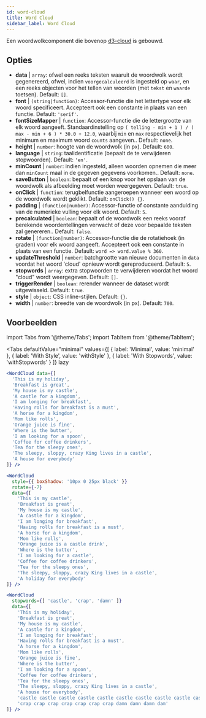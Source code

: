 ```yaml
---
id: word-cloud 
title: Word Cloud
sidebar_label: Word Cloud
---
```


Een woordwolkcomponent die bovenop [d3-cloud](https://github.com/jasondavies/d3-cloud) is gebouwd.

## Opties

* __data__ | `array`: ofwel een reeks teksten waaruit de woordwolk wordt gegenereerd, ofwel, indien `voorgecalculeerd` is ingesteld op `waar`, en een reeks objecten voor het tellen van woorden (met `tekst` en `waarde` toetsen). Default: `[]`.
* __font__ | `(string|function)`: Accessor-functie die het lettertype voor elk woord specificeert. Accepteert ook een constante in plaats van een functie. Default: `'serif'`.
* __fontSizeMapper__ | `function`: Accessor-functie die de lettergrootte van elk woord aangeeft. Standaardinstelling op `( telling - min + 1 ) / ( max - min + 6 ) * 30.0 + 12.0`, waarbij `min` en `max` respectievelijk het minimum en maximum woord `counts` aangeven.. Default: `none`.
* __height__ | `number`: hoogte van de woordwolk (in px). Default: `600`.
* __language__ | `string`: taalidentificatie (bepaalt de te verwijderen stopwoorden). Default: `'en'`.
* __minCount__ | `number`: indien ingesteld, alleen woorden opnemen die meer dan `minCount` maal in de gegeven gegevens voorkomen.. Default: `none`.
* __saveButton__ | `boolean`: bepaalt of een knop voor het opslaan van de woordwolk als afbeelding moet worden weergegeven. Default: `true`.
* __onClick__ | `function`: terugbelfunctie aangeroepen wanneer een woord op de woordwolk wordt geklikt. Default: `onClick() {}`.
* __padding__ | `(function|number)`: Accessor-functie of constante aanduiding van de numerieke vulling voor elk woord. Default: `5`.
* __precalculated__ | `boolean`: bepaalt of de woordwolk een reeks vooraf berekende woordentellingen verwacht of deze voor bepaalde teksten zal genereren.. Default: `false`.
* __rotate__ | `(function|number)`: Accessor-functie die de rotatiehoek (in graden) voor elk woord aangeeft. Accepteert ook een constante in plaats van een functie. Default: `word => word.value % 360`.
* __updateThreshold__ | `number`: batchgrootte van nieuwe documenten in `data` voordat het woord 'cloud' opnieuw wordt gereproduceerd. Default: `5`.
* __stopwords__ | `array`: extra stopwoorden te verwijderen voordat het woord "cloud" wordt weergegeven. Default: `[]`.
* __triggerRender__ | `boolean`: rerender wanneer de dataset wordt uitgewisseld. Default: `true`.
* __style__ | `object`: CSS inline-stijlen. Default: `{}`.
* __width__ | `number`: breedte van de woordwolk (in px). Default: `700`.


## Voorbeelden

import Tabs from '@theme/Tabs';
import TabItem from '@theme/TabItem';

<Tabs
    defaultValue="minimal"
    values={[
        { label: 'Minimal', value: 'minimal' },
        { label: 'With Style', value: 'withStyle' },
        { label: 'With Stopwords', value: 'withStopwords' }
    ]}
    lazy
>

<TabItem value="minimal">

```jsx live
<WordCloud data={[
  'This is my holiday', 
  'Breakfast is great', 
  'My house is my castle', 
  'A castle for a kingdom', 
  'I am longing for breakfast',
  'Having rolls for breakfast is a must',
  'A horse for a kingdom',
  'Mom like rolls',
  'Orange juice is fine',
  'Where is the butter',
  'I am looking for a spoon',
  'Coffee for coffee drinkers',
  'Tea for the sleepy ones',
  'The sleepy, sloppy, crazy King lives in a castle',
  'A house for everybody'
]} />
```
</TabItem>

<TabItem value="withStyle">

```jsx live
<WordCloud 
  style={{ boxShadow: '10px 0 25px black' }}
  rotate={-7}
  data={[
    'This is my castle', 
    'Breakfast is great', 
    'My house is my castle', 
    'A castle for a kingdom', 
    'I am longing for breakfast',
    'Having rolls for breakfast is a must',
    'A horse for a kingdom',
    'Mom like rolls',
    'Orange juice is a castle drink',
    'Where is the butter',
    'I am looking for a castle',
    'Coffee for coffee drinkers',
    'Tea for the sleepy ones',
    'The sleepy, sloppy, crazy King lives in a castle',
    'A holiday for everybody'
]} />
```
</TabItem>

<TabItem value="withStopwords">

```jsx live
<WordCloud 
  stopwords={[ 'castle', 'crap', 'damn' ]}
  data={[
    'This is my holiday', 
    'Breakfast is great', 
    'My house is my castle', 
    'A castle for a kingdom', 
    'I am longing for breakfast',
    'Having rolls for breakfast is a must',
    'A horse for a kingdom',
    'Mom like rolls',
    'Orange juice is fine',
    'Where is the butter',
    'I am looking for a spoon',
    'Coffee for coffee drinkers',
    'Tea for the sleepy ones',
    'The sleepy, sloppy, crazy King lives in a castle',
    'A house for everybody',
    'castle castle castle castle castle castle castle castle castle castle',
    'crap crap crap crap crap crap crap damn damn damn dam'
]} />
```

</TabItem>

</Tabs>
